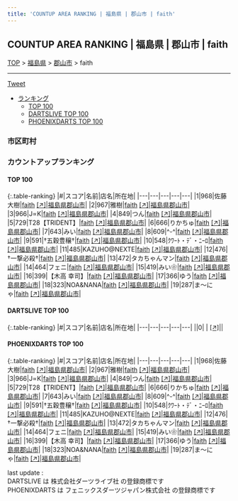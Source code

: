 ```yaml
---
title: 'COUNTUP AREA RANKING | 福島県 | 郡山市 | faith'
---
```

## COUNTUP AREA RANKING | 福島県 | 郡山市 | faith

[TOP](/darts/rank/) > [福島県](/darts/rank/福島県/) > [郡山市](/darts/rank/福島県/郡山市/) > faith

___

<a href="https://twitter.com/share?ref_src=twsrc%5Etfw" data-text="COUNTUP AREA RANKING | 福島県郡山市faith" class="twitter-share-button" data-hashtags="DARTSLIVE,PHOENIXDARTS,darts,ダーツ" data-show-count="false">Tweet</a>

* [ランキング](#カウントアップランキング)
    * [TOP 100](#top-100)
    * [DARTSLIVE TOP 100](#dartslive-top-100)
    * [PHOENIXDARTS TOP 100](#phoenixdarts-top-100)

### 市区町村

<ul>

</ul>

### カウントアップランキング

#### TOP 100



{:.table-ranking}
|#|スコア|名前|店名|所在地|
|---|---|---|---|---|
|1|968|<span class="rank-name-pd"><span class="pro-icon-pd"></span>佐藤 大樹</span>|<a href="/darts/rank/shops/91207.html">faith</a> <a href="https://vs.phoenixdarts.com/jp/shop/shopDetailInfo/s_91207?s_seq=91207">[↗]</a>|<a href="/darts/rank/福島県/郡山市">福島県郡山市</a>|
|2|967|<span class="rank-name-pd">雅樹</span>|<a href="/darts/rank/shops/91207.html">faith</a> <a href="https://vs.phoenixdarts.com/jp/shop/shopDetailInfo/s_91207?s_seq=91207">[↗]</a>|<a href="/darts/rank/福島県/郡山市">福島県郡山市</a>|
|3|966|<span class="rank-name-pd">J∝K</span>|<a href="/darts/rank/shops/91207.html">faith</a> <a href="https://vs.phoenixdarts.com/jp/shop/shopDetailInfo/s_91207?s_seq=91207">[↗]</a>|<a href="/darts/rank/福島県/郡山市">福島県郡山市</a>|
|4|849|<span class="rank-name-pd">つん</span>|<a href="/darts/rank/shops/91207.html">faith</a> <a href="https://vs.phoenixdarts.com/jp/shop/shopDetailInfo/s_91207?s_seq=91207">[↗]</a>|<a href="/darts/rank/福島県/郡山市">福島県郡山市</a>|
|5|729|<span class="rank-name-pd">T28【TRIDENT】</span>|<a href="/darts/rank/shops/91207.html">faith</a> <a href="https://vs.phoenixdarts.com/jp/shop/shopDetailInfo/s_91207?s_seq=91207">[↗]</a>|<a href="/darts/rank/福島県/郡山市">福島県郡山市</a>|
|6|666|<span class="rank-name-pd">りかちゅ</span>|<a href="/darts/rank/shops/91207.html">faith</a> <a href="https://vs.phoenixdarts.com/jp/shop/shopDetailInfo/s_91207?s_seq=91207">[↗]</a>|<a href="/darts/rank/福島県/郡山市">福島県郡山市</a>|
|7|643|<span class="rank-name-pd">みい</span>|<a href="/darts/rank/shops/91207.html">faith</a> <a href="https://vs.phoenixdarts.com/jp/shop/shopDetailInfo/s_91207?s_seq=91207">[↗]</a>|<a href="/darts/rank/福島県/郡山市">福島県郡山市</a>|
|8|609|<span class="rank-name-pd">^-^</span>|<a href="/darts/rank/shops/91207.html">faith</a> <a href="https://vs.phoenixdarts.com/jp/shop/shopDetailInfo/s_91207?s_seq=91207">[↗]</a>|<a href="/darts/rank/福島県/郡山市">福島県郡山市</a>|
|9|591|<span class="rank-name-pd">†五穀豊穣†</span>|<a href="/darts/rank/shops/91207.html">faith</a> <a href="https://vs.phoenixdarts.com/jp/shop/shopDetailInfo/s_91207?s_seq=91207">[↗]</a>|<a href="/darts/rank/福島県/郡山市">福島県郡山市</a>|
|10|548|<span class="rank-name-pd">ｸﾜｰﾄ・ﾃﾞ・ﾆｰﾛ</span>|<a href="/darts/rank/shops/91207.html">faith</a> <a href="https://vs.phoenixdarts.com/jp/shop/shopDetailInfo/s_91207?s_seq=91207">[↗]</a>|<a href="/darts/rank/福島県/郡山市">福島県郡山市</a>|
|11|485|<span class="rank-name-pd">KAZUHO@NEXTE</span>|<a href="/darts/rank/shops/91207.html">faith</a> <a href="https://vs.phoenixdarts.com/jp/shop/shopDetailInfo/s_91207?s_seq=91207">[↗]</a>|<a href="/darts/rank/福島県/郡山市">福島県郡山市</a>|
|12|476|<span class="rank-name-pd">†一撃必殺†</span>|<a href="/darts/rank/shops/91207.html">faith</a> <a href="https://vs.phoenixdarts.com/jp/shop/shopDetailInfo/s_91207?s_seq=91207">[↗]</a>|<a href="/darts/rank/福島県/郡山市">福島県郡山市</a>|
|13|472|<span class="rank-name-pd">タカちゃんマン</span>|<a href="/darts/rank/shops/91207.html">faith</a> <a href="https://vs.phoenixdarts.com/jp/shop/shopDetailInfo/s_91207?s_seq=91207">[↗]</a>|<a href="/darts/rank/福島県/郡山市">福島県郡山市</a>|
|14|464|<span class="rank-name-pd">フェニ</span>|<a href="/darts/rank/shops/91207.html">faith</a> <a href="https://vs.phoenixdarts.com/jp/shop/shopDetailInfo/s_91207?s_seq=91207">[↗]</a>|<a href="/darts/rank/福島県/郡山市">福島県郡山市</a>|
|15|419|<span class="rank-name-pd">みい❀</span>|<a href="/darts/rank/shops/91207.html">faith</a> <a href="https://vs.phoenixdarts.com/jp/shop/shopDetailInfo/s_91207?s_seq=91207">[↗]</a>|<a href="/darts/rank/福島県/郡山市">福島県郡山市</a>|
|16|399|<span class="rank-name-pd">【木高 幸司】</span>|<a href="/darts/rank/shops/91207.html">faith</a> <a href="https://vs.phoenixdarts.com/jp/shop/shopDetailInfo/s_91207?s_seq=91207">[↗]</a>|<a href="/darts/rank/福島県/郡山市">福島県郡山市</a>|
|17|366|<span class="rank-name-pd">ゆう</span>|<a href="/darts/rank/shops/91207.html">faith</a> <a href="https://vs.phoenixdarts.com/jp/shop/shopDetailInfo/s_91207?s_seq=91207">[↗]</a>|<a href="/darts/rank/福島県/郡山市">福島県郡山市</a>|
|18|323|<span class="rank-name-pd">NOA&amp;NANA</span>|<a href="/darts/rank/shops/91207.html">faith</a> <a href="https://vs.phoenixdarts.com/jp/shop/shopDetailInfo/s_91207?s_seq=91207">[↗]</a>|<a href="/darts/rank/福島県/郡山市">福島県郡山市</a>|
|19|287|<span class="rank-name-pd">ま～にゃ</span>|<a href="/darts/rank/shops/91207.html">faith</a> <a href="https://vs.phoenixdarts.com/jp/shop/shopDetailInfo/s_91207?s_seq=91207">[↗]</a>|<a href="/darts/rank/福島県/郡山市">福島県郡山市</a>|


#### DARTSLIVE TOP 100



{:.table-ranking}
|#|スコア|名前|店名|所在地|
|---|---|---|---|---|
||0|<span class="rank-name-dl"> </span>|<a href="/darts/rank/shops/.html"></a> <a href="">[↗]</a>|<a href="/darts/rank//"></a>|


#### PHOENIXDARTS TOP 100



{:.table-ranking}
|#|スコア|名前|店名|所在地|
|---|---|---|---|---|
|1|968|<span class="rank-name-pd"><span class="pro-icon-pd"></span>佐藤 大樹</span>|<a href="/darts/rank/shops/91207.html">faith</a> <a href="https://vs.phoenixdarts.com/jp/shop/shopDetailInfo/s_91207?s_seq=91207">[↗]</a>|<a href="/darts/rank/福島県/郡山市">福島県郡山市</a>|
|2|967|<span class="rank-name-pd">雅樹</span>|<a href="/darts/rank/shops/91207.html">faith</a> <a href="https://vs.phoenixdarts.com/jp/shop/shopDetailInfo/s_91207?s_seq=91207">[↗]</a>|<a href="/darts/rank/福島県/郡山市">福島県郡山市</a>|
|3|966|<span class="rank-name-pd">J∝K</span>|<a href="/darts/rank/shops/91207.html">faith</a> <a href="https://vs.phoenixdarts.com/jp/shop/shopDetailInfo/s_91207?s_seq=91207">[↗]</a>|<a href="/darts/rank/福島県/郡山市">福島県郡山市</a>|
|4|849|<span class="rank-name-pd">つん</span>|<a href="/darts/rank/shops/91207.html">faith</a> <a href="https://vs.phoenixdarts.com/jp/shop/shopDetailInfo/s_91207?s_seq=91207">[↗]</a>|<a href="/darts/rank/福島県/郡山市">福島県郡山市</a>|
|5|729|<span class="rank-name-pd">T28【TRIDENT】</span>|<a href="/darts/rank/shops/91207.html">faith</a> <a href="https://vs.phoenixdarts.com/jp/shop/shopDetailInfo/s_91207?s_seq=91207">[↗]</a>|<a href="/darts/rank/福島県/郡山市">福島県郡山市</a>|
|6|666|<span class="rank-name-pd">りかちゅ</span>|<a href="/darts/rank/shops/91207.html">faith</a> <a href="https://vs.phoenixdarts.com/jp/shop/shopDetailInfo/s_91207?s_seq=91207">[↗]</a>|<a href="/darts/rank/福島県/郡山市">福島県郡山市</a>|
|7|643|<span class="rank-name-pd">みい</span>|<a href="/darts/rank/shops/91207.html">faith</a> <a href="https://vs.phoenixdarts.com/jp/shop/shopDetailInfo/s_91207?s_seq=91207">[↗]</a>|<a href="/darts/rank/福島県/郡山市">福島県郡山市</a>|
|8|609|<span class="rank-name-pd">^-^</span>|<a href="/darts/rank/shops/91207.html">faith</a> <a href="https://vs.phoenixdarts.com/jp/shop/shopDetailInfo/s_91207?s_seq=91207">[↗]</a>|<a href="/darts/rank/福島県/郡山市">福島県郡山市</a>|
|9|591|<span class="rank-name-pd">†五穀豊穣†</span>|<a href="/darts/rank/shops/91207.html">faith</a> <a href="https://vs.phoenixdarts.com/jp/shop/shopDetailInfo/s_91207?s_seq=91207">[↗]</a>|<a href="/darts/rank/福島県/郡山市">福島県郡山市</a>|
|10|548|<span class="rank-name-pd">ｸﾜｰﾄ・ﾃﾞ・ﾆｰﾛ</span>|<a href="/darts/rank/shops/91207.html">faith</a> <a href="https://vs.phoenixdarts.com/jp/shop/shopDetailInfo/s_91207?s_seq=91207">[↗]</a>|<a href="/darts/rank/福島県/郡山市">福島県郡山市</a>|
|11|485|<span class="rank-name-pd">KAZUHO@NEXTE</span>|<a href="/darts/rank/shops/91207.html">faith</a> <a href="https://vs.phoenixdarts.com/jp/shop/shopDetailInfo/s_91207?s_seq=91207">[↗]</a>|<a href="/darts/rank/福島県/郡山市">福島県郡山市</a>|
|12|476|<span class="rank-name-pd">†一撃必殺†</span>|<a href="/darts/rank/shops/91207.html">faith</a> <a href="https://vs.phoenixdarts.com/jp/shop/shopDetailInfo/s_91207?s_seq=91207">[↗]</a>|<a href="/darts/rank/福島県/郡山市">福島県郡山市</a>|
|13|472|<span class="rank-name-pd">タカちゃんマン</span>|<a href="/darts/rank/shops/91207.html">faith</a> <a href="https://vs.phoenixdarts.com/jp/shop/shopDetailInfo/s_91207?s_seq=91207">[↗]</a>|<a href="/darts/rank/福島県/郡山市">福島県郡山市</a>|
|14|464|<span class="rank-name-pd">フェニ</span>|<a href="/darts/rank/shops/91207.html">faith</a> <a href="https://vs.phoenixdarts.com/jp/shop/shopDetailInfo/s_91207?s_seq=91207">[↗]</a>|<a href="/darts/rank/福島県/郡山市">福島県郡山市</a>|
|15|419|<span class="rank-name-pd">みい❀</span>|<a href="/darts/rank/shops/91207.html">faith</a> <a href="https://vs.phoenixdarts.com/jp/shop/shopDetailInfo/s_91207?s_seq=91207">[↗]</a>|<a href="/darts/rank/福島県/郡山市">福島県郡山市</a>|
|16|399|<span class="rank-name-pd">【木高 幸司】</span>|<a href="/darts/rank/shops/91207.html">faith</a> <a href="https://vs.phoenixdarts.com/jp/shop/shopDetailInfo/s_91207?s_seq=91207">[↗]</a>|<a href="/darts/rank/福島県/郡山市">福島県郡山市</a>|
|17|366|<span class="rank-name-pd">ゆう</span>|<a href="/darts/rank/shops/91207.html">faith</a> <a href="https://vs.phoenixdarts.com/jp/shop/shopDetailInfo/s_91207?s_seq=91207">[↗]</a>|<a href="/darts/rank/福島県/郡山市">福島県郡山市</a>|
|18|323|<span class="rank-name-pd">NOA&amp;NANA</span>|<a href="/darts/rank/shops/91207.html">faith</a> <a href="https://vs.phoenixdarts.com/jp/shop/shopDetailInfo/s_91207?s_seq=91207">[↗]</a>|<a href="/darts/rank/福島県/郡山市">福島県郡山市</a>|
|19|287|<span class="rank-name-pd">ま～にゃ</span>|<a href="/darts/rank/shops/91207.html">faith</a> <a href="https://vs.phoenixdarts.com/jp/shop/shopDetailInfo/s_91207?s_seq=91207">[↗]</a>|<a href="/darts/rank/福島県/郡山市">福島県郡山市</a>|


<div class="footer border-top border-gray-light mt-5 pt-3 text-right text-gray">
    last update : <span style="font-weight: italic" id="foot_last_modified"></span><br />
    DARTSLIVE は 株式会社ダーツライブ社 の登録商標です<br />
    PHOENIXDARTS は フェニックスダーツジャパン株式会社 の登録商標です<br />
</div>

<script src="https://cdnjs.cloudflare.com/ajax/libs/jquery.tablesorter/2.31.3/js/jquery.tablesorter.min.js" integrity="sha512-qzgd5cYSZcosqpzpn7zF2ZId8f/8CHmFKZ8j7mU4OUXTNRd5g+ZHBPsgKEwoqxCtdQvExE5LprwwPAgoicguNg==" crossorigin="anonymous" referrerpolicy="no-referrer"></script>
<link rel="stylesheet" href="https://cdnjs.cloudflare.com/ajax/libs/jquery.tablesorter/2.31.3/css/theme.default.min.css" integrity="sha512-wghhOJkjQX0Lh3NSWvNKeZ0ZpNn+SPVXX1Qyc9OCaogADktxrBiBdKGDoqVUOyhStvMBmJQ8ZdMHiR3wuEq8+w==" crossorigin="anonymous" referrerpolicy="no-referrer" />
<script>
$(function() {
    $(".table-ranking").tablesorter({sortList:[[0, 0]]});
    $("#foot_last_modified").text(formatDate(new Date(document.lastModified), 'yyyy-MM-dd HH:mm:ss'));
});
</script>

<script async src="https://platform.twitter.com/widgets.js" charset="utf-8"></script>